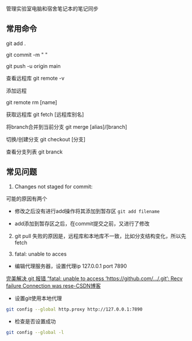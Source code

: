 管理实验室电脑和宿舍笔记本的笔记同步

## 常用命令

git add .

git commit -m " "

git push -u origin main

查看远程库
git remote -v

添加远程

git remote rm [name]

获取远程库
git fetch [远程库别名]   

将branch合并到当前分支
git merge [alias]/[branch]  

切换/创建分支
git checkout [分支] 

查看分支列表
git branck

## 常见问题

1. Changes not staged for commit:

可能的原因有两个

- 修改之后没有进行add操作将其添加到暂存区
  `git add filename`

- add添加到暂存区之后，在commit提交之前，又进行了修改

2. git pull 失败的原因是，远程库和本地库不一致，比如分支结构变化，所以先fetch

3. fatal: unable to acces

- 编辑代理服务器，设置代理ip 127.0.0.1   port 7890

[完美解决 git 报错 “fatal: unable to access ‘https://github.com/.../.git‘: Recv failure Connection was rese-CSDN博客](https://blog.csdn.net/qq_43546721/article/details/139506583)

- 设置git使用本地代理

```bash
git config --global http.proxy http://127.0.0.1:7890
```



- 检查是否设置成功

```bash
git config --global -l
```
